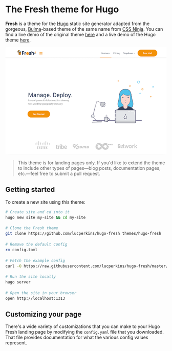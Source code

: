 # The Fresh theme for Hugo

**Fresh** is a theme for the [Hugo](https://gohugo.io) static site generator adapted from the gorgeous, [Bulma](https://bulma.io)-based theme of the same name from [CSS Ninja](https://cssninja.io/themes/fresh). You can find a live demo of the original theme [here](https://cssninjastudio.github.io) and a live demo of the Hugo theme [here](https://hugo-fresh.netlify.com/).

![Fresh theme logo](images/screenshot.png)

> This theme is for landing pages only. If you'd like to extend the theme to include other types of pages—blog posts, documentation pages, etc.—feel free to submit a pull request.

## Getting started

To create a new site using this theme:

```bash
# Create site and cd into it
hugo new site my-site && cd my-site

# Clone the Fresh theme
git clone https://github.com/lucperkins/hugo-fresh themes/hugo-fresh

# Remove the default config
rm config.toml

# Fetch the example config
curl -O https://raw.githubusercontent.com/lucperkins/hugo-fresh/master/exampleSite/config.yaml

# Run the site locally
hugo server

# Open the site in your browser
open http://localhost:1313
```

## Customizing your page

There's a wide variety of customizations that you can make to your Hugo Fresh landing page by modifying the `config.yaml` file that you downloaded. That file provides documentation for what the various config values represent.
